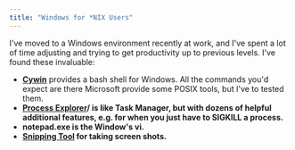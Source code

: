 ```yaml
---
title: "Windows for *NIX Users"
---
```

I've moved to a Windows environment recently at work, and I've spent a lot of time adjusting and trying to get productivity up to previous levels. I've found these invaluable:

<ul>
<li><b><a href="http://www.cygwin.com/">Cywin</a></b> provides a bash shell for Windows. All the commands you'd expect are there Microsoft provide some POSIX tools, but I've to tested them.</li>
<li><b><a href="http://en.wikipedia.org/wiki/Process_Explorer">Process Explorer</a>/<b> is like Task Manager,  but with dozens of helpful additional features, e.g. for when you just have to SIGKILL a process.</li>
<li><b>notepad.exe</b> is the Window's vi.</li>
<li><b><a href="http://windows.microsoft.com/en-GB/windows7/products/features/snipping-tool">Snipping Tool</a></b> for taking screen shots.</li>
<ul>
